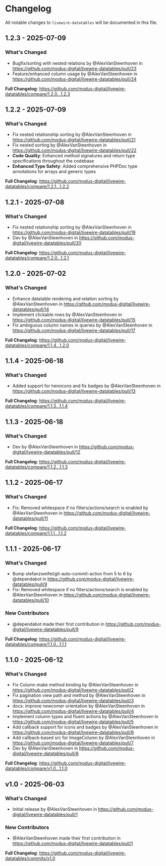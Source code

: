 # Changelog

All notable changes to `livewire-datatables` will be documented in this file.

## 1.2.3 - 2025-07-09

### What's Changed

* Bugfix/sorting with nested relations by @AlexVanSteenhoven in https://github.com/modus-digital/livewire-datatables/pull/23
* Feature/enhanced column usage by @AlexVanSteenhoven in https://github.com/modus-digital/livewire-datatables/pull/24

**Full Changelog**: https://github.com/modus-digital/livewire-datatables/compare/1.2.0...1.2.3

## 1.2.2 - 2025-07-09

### What's Changed

* Fix nested relationship sorting by @AlexVanSteenhoven in https://github.com/modus-digital/livewire-datatables/pull/21
* Fix nested sorting by @AlexVanSteenhoven in https://github.com/modus-digital/livewire-datatables/pull/22
* **Code Quality**: Enhanced method signatures and return type specifications throughout the codebase
* **Enhanced Type Safety**: Added comprehensive PHPDoc type annotations for arrays and generic types

**Full Changelog**: https://github.com/modus-digital/livewire-datatables/compare/1.2.1...1.2.2

## 1.2.1 - 2025-07-08

### What's Changed

* Fix nested relationship sorting by @AlexVanSteenhoven in https://github.com/modus-digital/livewire-datatables/pull/19
* Dev by @AlexVanSteenhoven in https://github.com/modus-digital/livewire-datatables/pull/20

**Full Changelog**: https://github.com/modus-digital/livewire-datatables/compare/1.2.0...1.2.1

## 1.2.0 - 2025-07-02

### What's Changed

* Enhance datatable rendering and relation sorting by @AlexVanSteenhoven in https://github.com/modus-digital/livewire-datatables/pull/14
* Implement clickable rows by @AlexVanSteenhoven in https://github.com/modus-digital/livewire-datatables/pull/15
* Fix ambiguous column names in queries by @AlexVanSteenhoven in https://github.com/modus-digital/livewire-datatables/pull/17

**Full Changelog**: https://github.com/modus-digital/livewire-datatables/compare/1.1.4...1.2.0

## 1.1.4 - 2025-06-18

### What's Changed

* Added support for heroicons and fix badges by @AlexVanSteenhoven in https://github.com/modus-digital/livewire-datatables/pull/13

**Full Changelog**: https://github.com/modus-digital/livewire-datatables/compare/1.1.3...1.1.4

## 1.1.3 - 2025-06-18

### What's Changed

* Dev by @AlexVanSteenhoven in https://github.com/modus-digital/livewire-datatables/pull/12

**Full Changelog**: https://github.com/modus-digital/livewire-datatables/compare/1.1.2...1.1.3

## 1.1.2 - 2025-06-17

### What's Changed

* Fix: Removed whitespace if no filters/actions/search is enabled by @AlexVanSteenhoven in https://github.com/modus-digital/livewire-datatables/pull/11

**Full Changelog**: https://github.com/modus-digital/livewire-datatables/compare/1.1.1...1.1.2

## 1.1.1 - 2025-06-17

### What's Changed

* Bump stefanzweifel/git-auto-commit-action from 5 to 6 by @dependabot in https://github.com/modus-digital/livewire-datatables/pull/9
* Fix: Removed whitespace if no filters/actions/search is enabled by @AlexVanSteenhoven in https://github.com/modus-digital/livewire-datatables/pull/10

### New Contributors

* @dependabot made their first contribution in https://github.com/modus-digital/livewire-datatables/pull/9

**Full Changelog**: https://github.com/modus-digital/livewire-datatables/compare/1.1.0...1.1.1

## 1.1.0 - 2025-06-12

### What's Changed

* Fix Column make method binding by @AlexVanSteenhoven in https://github.com/modus-digital/livewire-datatables/pull/2
* Fix pagination view path and method by @AlexVanSteenhoven in https://github.com/modus-digital/livewire-datatables/pull/3
* docs: improve newcomer orientation by @AlexVanSteenhoven in https://github.com/modus-digital/livewire-datatables/pull/4
* Implement column types and fluent actions by @AlexVanSteenhoven in https://github.com/modus-digital/livewire-datatables/pull/5
* Add callback support for icons and badges by @AlexVanSteenhoven in https://github.com/modus-digital/livewire-datatables/pull/6
* Add callback-based src for ImageColumn by @AlexVanSteenhoven in https://github.com/modus-digital/livewire-datatables/pull/7
* Dev by @AlexVanSteenhoven in https://github.com/modus-digital/livewire-datatables/pull/8

**Full Changelog**: https://github.com/modus-digital/livewire-datatables/compare/v1.0...1.1.0

## v1.0 - 2025-06-03

### What's Changed

* Initial release by @AlexVanSteenhoven in https://github.com/modus-digital/livewire-datatables/pull/1

### New Contributors

* @AlexVanSteenhoven made their first contribution in https://github.com/modus-digital/livewire-datatables/pull/1

**Full Changelog**: https://github.com/modus-digital/livewire-datatables/commits/v1.0
